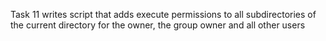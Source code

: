Task 11 writes script that adds execute permissions to all subdirectories of the current directory for the owner, the group owner and all other users
